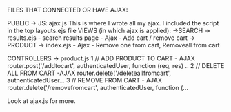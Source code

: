 FILES THAT CONNECTED OR HAVE AJAX: 

PUBLIC -> JS: ajax.js
This is where I wrote all my ajax. I included the script in the top layouts.ejs file
VIEWS (in which ajax is applied): 
->SEARCH -> results.ejs - search results page - Ajax - Add cart / remove cart
-> PRODUCT -> index.ejs  - Ajax - Remove one from cart, Removeall from cart

CONTROLLERS -> product.js 
1 //  ADD PRODUCT TO CART - AJAX
router.post('/addtocart', authenticatedUser, function (req, res) ..
2 // DELETE ALL FROM CART -AJAX
router.delete('/deleteallfromcart', authenticatedUser...
3 //  REMOVE FROM CART - AJAX
router.delete('/removefromcart', authenticatedUser, function (...

Look at ajax.js for more.  


